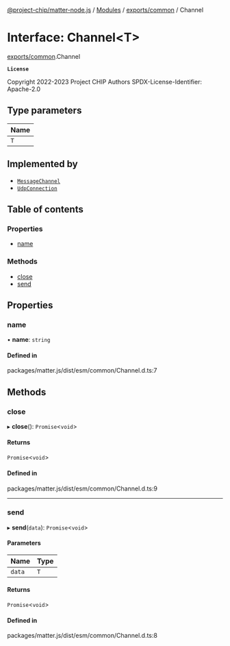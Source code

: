 [@project-chip/matter-node.js](../README.md) / [Modules](../modules.md) / [exports/common](../modules/exports_common.md) / Channel

# Interface: Channel\<T\>

[exports/common](../modules/exports_common.md).Channel

**`License`**

Copyright 2022-2023 Project CHIP Authors
SPDX-License-Identifier: Apache-2.0

## Type parameters

| Name |
| :------ |
| `T` |

## Implemented by

- [`MessageChannel`](../classes/exports_protocol.MessageChannel.md)
- [`UdpConnection`](../classes/net_export._internal_.UdpConnection.md)

## Table of contents

### Properties

- [name](exports_common.Channel.md#name)

### Methods

- [close](exports_common.Channel.md#close)
- [send](exports_common.Channel.md#send)

## Properties

### name

• **name**: `string`

#### Defined in

packages/matter.js/dist/esm/common/Channel.d.ts:7

## Methods

### close

▸ **close**(): `Promise`\<`void`\>

#### Returns

`Promise`\<`void`\>

#### Defined in

packages/matter.js/dist/esm/common/Channel.d.ts:9

___

### send

▸ **send**(`data`): `Promise`\<`void`\>

#### Parameters

| Name | Type |
| :------ | :------ |
| `data` | `T` |

#### Returns

`Promise`\<`void`\>

#### Defined in

packages/matter.js/dist/esm/common/Channel.d.ts:8
